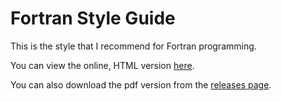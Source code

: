 # Fortran Style Guide

This is the style that I recommend for Fortran programming.

You can view the online, HTML version [here](https://everythingfunctional.gitlab.io/fortran-style-guide).

You can also download the pdf version from the [releases page](https://gitlab.com/everythingfunctional/fortran-style-guide/-/releases).
